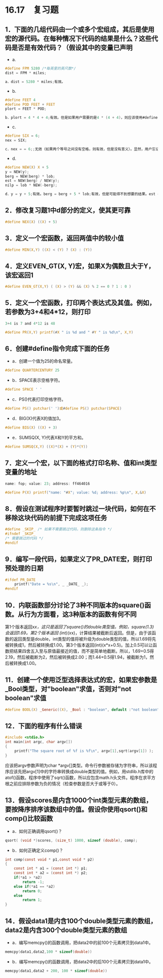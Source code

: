 # 16.17　复习题

## 1．下面的几组代码由一个或多个宏组成，其后是使用宏的源代码。在每种情况下代码的结果是什么？这些代码是否是有效代码？（假设其中的变量已声明

- a.

```c
#define FPM 5280 /*每英里的英尺数*/
dist = FPM * miles;

a．dist = 5280 * miles;有效。
```

- b.

```c
#define FEET 4
#define POD FEET + FEET
plort = FEET * POD;

b．plort = 4 * 4 + 4;有效。但是如果用户需要的是4 * (4 + 4)，则应该使用#define POD (FEET + FEET)。
```

- c.

```c
#define SIX = 6;
nex = SIX;

c．nex = = 6;;无效（如果两个等号之间没有空格，则有效，但是没有意义）。显然，用户忘记了在编写预处理器代码时不用加=。
```

- d.

```c
#define NEW(X) X + 5
y = NEW(y);
berg = NEW(berg) * lob;
est = NEW(berg) / NEW(y);
nilp = lob * NEW(-berg);

d．y = y + 5;有效。berg = berg + 5 * lob;有效，但是可能得不到想要的结果。est = berg + 5/y + 5;有效，但是可能得不到想要的结果。
```

## 2．修改复习题1中d部分的定义，使其更可靠

```c
#define NEX(X) ((X) + 5)
```

## 3．定义一个宏函数，返回两值中的较小值

```c
#define MIN(X,Y) ((X) < (Y) ? (X) : (Y))
```

## 4．定义EVEN_GT(X, Y)宏，如果X为偶数且大于Y，该宏返回1

```c
#define EVEN_GT(X,Y) ( (X) > (Y) && (X) % 2 == 0 ? 1 : 0 )
```

## 5．定义一个宏函数，打印两个表达式及其值。例如，若参数为3+4和4*12，则打印

```c
3+4 is 7 and 4*12 is 48
```

```c
#define PR(X,Y) printf(#X " is %d and " #Y " is %d\n", X,Y)
```

## 6．创建#define指令完成下面的任务

- a．创建一个值为25的命名常量。

```c
#define QUARTERCENTURY 25
```

- b．SPACE表示空格字符。

```c
#define SPACE ' '
```

- c．PS()代表打印空格字符。

```c
#define PS() putchar(' ')或#define PS() putchar(SPACE)
```

- d．BIG(X)代表X的值加3。

```c
#define BIG(X) ((X) + 3)
```

- e．SUMSQ(X, Y)代表X和Y的平方和。

```c
#define SUMSQ(X,Y) ((X)*(X) + (Y)*(Y))
```

## 7．定义一个宏，以下面的格式打印名称、值和int类型变量的地址

```c
name: fop; value: 23; address: ff464016
```

```c
#define P(X) printf("name: "#X"; value: %d; address: %p\n", X,&X)
```

## 8．假设在测试程序时要暂时跳过一块代码，如何在不移除这块代码的前提下完成这项任务

```c
#define _SKIP_ /* 如果不需要跳过代码，则删除这条指令 */
#ifndef _SKIP_
/* 需要跳过的代码 */
#endif
```

## 9．编写一段代码，如果定义了PR_DATE宏，则打印预处理的日期

```c
#ifdef PR_DATE
　　 printf("Date = %s\n", _ _DATE_ _);
#endif
```

## 10．内联函数部分讨论了3种不同版本的square()函数。从行为方面看，这3种版本的函数有何不同

第1个版本返回x*x，这只是返回了square()的double类型值。例如，square(1.3)会返回1.69。第2个版本返回 (int)(x*x)，计算结果被截断后返回。但是，由于该函数的返回类型是double，int类型的值将被升级为double类型的值，所以1.69将先被转换成1，然后被转换成1.00。第3个版本返回(int)(x*x+0.5)。加上0.5可以让函数把结果四舍五入至与原值最接近的值，而不是简单地截断。所以，1.69+0.5得2.19，然后被截断为2，然后被转换成2.00；而1.44+0.5得1.94，被截断为1，然后被转换成1.00。

## 11．创建一个使用泛型选择表达式的宏，如果宏参数是_Bool类型，对"boolean"求值，否则对"not boolean"求值

```c
#define BOOL(X) _Generic((X), _Bool : "boolean", default :"not boolean")
```

## 12．下面的程序有什么错误

```c
#include <stdio.h>
int main(int argc, char argv[])
{
　　 printf("The square root of %f is %f\n", argv[1],sqrt(argv[1]) );
}
```

应该把argv参数声明为char *argv[]类型。命令行参数被存储为字符串，所以该程序应该先把argv[1]中的字符串转换成double类型的值。例如，用stdlib.h库中的atof()函数。程序中使用了sqrt()函数，所以应包含math.h头文件。程序在求平方根之前应排除参数为负的情况（检查参数是否大于或等于0）。

## 13．假设scores是内含1000个int类型元素的数组，要按降序排序该数组中的值。假设你使用qsort()和comp()比较函数

- a．如何正确调用qsort()？

```c
qsort( (void *)scores, (size_t) 1000, sizeof (double), comp);
```

- b．如何正确定义comp()？

```c
int comp(const void * p1,const void * p2)
{
    const int * a1 = (const int *) p1; 
    const int * a2 = (const int *) p2; 
    if(*a1 > *a2)
        return -1;
    else if(*a1 == *a2)
        return 0;
    else
        return 1;
}
```

## 14．假设data1是内含100个double类型元素的数组，data2是内含300个double类型元素的数组

- a．编写memcpy()的函数调用，把data2中的前100个元素拷贝到data1中。

```c
memcpy(data1,data2,100 * sizeof(double))
```

- b．编写memcpy()的函数调用，把data2中的后100个元素拷贝到data1中。

```c
memcpy(data1,data2 + 200, 100 * sizeof(double))
```

